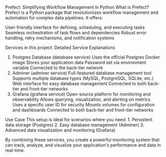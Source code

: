 Prefect: Simplifying Workflow Management in Python
What is Prefect?
Prefect is a Python package that revolutionizes workflow management and automation for complex data pipelines. It offers:

User-friendly interface for defining, scheduling, and executing tasks
Seamless orchestration of task flows and dependencies
Robust error handling, retry mechanisms, and notification systems

Services in this project:
Detailed Service Explanations

1. Postgres Database (database service)
   Uses the official Postgres Docker image
   Stores your application data
   Password set via environment variable
   Connected to the back-tier network
2. Adminer (adminer service)
   Full-featured database management tool
   Supports multiple database types (MySQL, PostgreSQL, SQLite, etc.)
   Web interface for easy database management
   Connected to both back-tier and front-tier networks
3. Grafana (grafana service)
   Open-source platform for monitoring and observability
   Allows querying, visualization, and alerting on metrics
   Uses a specific user ID for security
   Mounts volumes for configuration and dashboards
   Connected to both back-tier and front-tier networks

Use Case
This setup is ideal for scenarios where you need: 1. Persistent data storage (Postgres) 2. Easy database management (Adminer) 3. Advanced data visualization and monitoring (Grafana)

By combining these services, you create a powerful monitoring system that can track, analyze, and visualize your application's performance and data in real-time.
